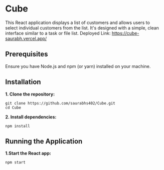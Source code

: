 # Cube

This React application displays a list of customers and allows users to select individual customers from the list. It's designed with a simple, clean interface similar to a task or file list.
Deployed Link: https://cube-saurabh.vercel.app/


## Prerequisites
Ensure you have Node.js and npm (or yarn) installed on your machine.

## Installation
**1. Clone the repository:**
```
git clone https://github.com/saurabhs402/Cube.git
cd Cube
```
**2. Install dependencies:**
```
npm install
```

## Running the Application
**1.Start the React app:**
```
npm start
```
